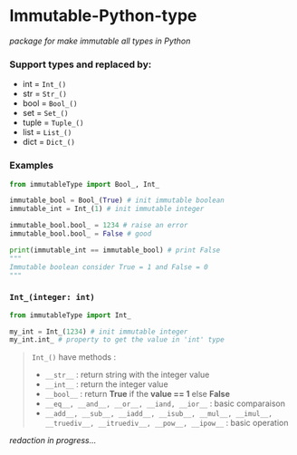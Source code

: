 # Immutable-Python-type
_package for make immutable all types in Python_

### Support types and replaced by:

- int = ``Int_()``
- str = ``Str_()``
- bool = ``Bool_()``
- set = ``Set_()``
- tuple = ``Tuple_()``
- list = ``List_()``
- dict = ``Dict_()``

### Examples

```python
from immutableType import Bool_, Int_

immutable_bool = Bool_(True) # init immutable boolean
immutable_int = Int_(1) # init immutable integer

immutable_bool.bool_ = 1234 # raise an error
immutable_bool.bool_ = False # good

print(immutable_int == immutable_bool) # print False
"""
Immutable boolean consider True = 1 and False = 0
"""
```

### ``Int_(integer: int)``
```python
from immutableType import Int_

my_int = Int_(1234) # init immutable integer
my_int.int_ # property to get the value in 'int' type
```
> ``Int_()`` have methods :
> - ``__str__`` : return string with the integer value
> - ``__int__`` : return the integer value
> - ``__bool__`` : return **True** if the **value == 1** else **False**
> - ``__eq__, __and__, __or__, __iand, __ior__`` : basic comparaison
> - ``__add__, __sub__, __iadd__, __isub__, __mul__, __imul__, __truediv__, __itruediv__, __pow__, __ipow__`` : basic operation

_redaction in progress..._
